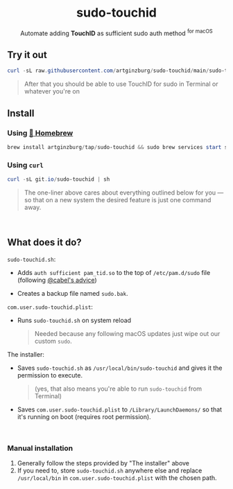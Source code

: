 <div align="center">

# sudo-touchid
  Automate adding **TouchID** as sufficient sudo auth method <sup>for macOS</sup>
            
</div>

## Try it out

```powershell
curl -sL raw.githubusercontent.com/artginzburg/sudo-touchid/main/sudo-touchid.sh | sh
```

> After that you should be able to use TouchID for sudo in Terminal or whatever you're on

## Install

### Using [🍺 Homebrew](https://brew.sh/)

```powershell
brew install artginzburg/tap/sudo-touchid && sudo brew services start sudo-touchid
```

### Using `curl`

```powershell
curl -sL git.io/sudo-touchid | sh
```

> The one-liner above cares about everything outlined below for you — so that on a new system the desired feature is just one command away.

<br />

## What does it do?

`sudo-touchid.sh`:

- Adds `auth sufficient pam_tid.so` to the top of `/etc/pam.d/sudo` file (following [@cabel's advice](https://twitter.com/cabel/status/931292107372838912))

- Creates a backup file named `sudo.bak`.

`com.user.sudo-touchid.plist`:

- Runs `sudo-touchid.sh` on system reload

  > Needed because any following macOS updates just wipe out our custom `sudo`.

The installer:

- Saves `sudo-touchid.sh` as `/usr/local/bin/sudo-touchid` and gives it the permission to execute.

  > (yes, that also means you're able to run `sudo-touchid` from Terminal)

- Saves `com.user.sudo-touchid.plist` to `/Library/LaunchDaemons/` so that it's running on boot (requires root permission).

<br />

### Manual installation

1. Generally follow the steps provided by "The installer" above
2. If you need to, store `sudo-touchid.sh` anywhere else and replace `/usr/local/bin` in `com.user.sudo-touchid.plist` with the chosen path.
